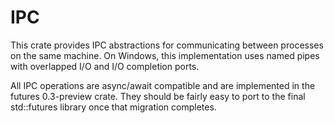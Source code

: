 # IPC

This crate provides IPC abstractions for communicating between processes on the same machine. On Windows, this implementation uses named pipes with overlapped I/O and I/O completion ports.

All IPC operations are async/await compatible and are implemented in the futures 0.3-preview crate. They should be fairly easy to port to the final std::futures library once that migration completes.